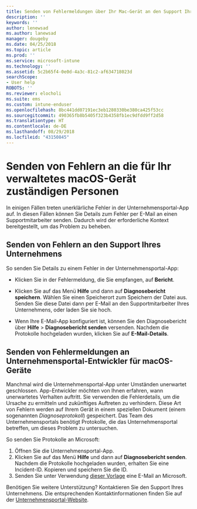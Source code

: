```yaml
---
title: Senden von Fehlermeldungen über Ihr Mac-Gerät an den Support Ihres Unternehmens | Microsoft-Dokumentation
description: ''
keywords: ''
author: lenewsad
ms.author: lanewsad
manager: dougeby
ms.date: 04/25/2018
ms.topic: article
ms.prod: ''
ms.service: microsoft-intune
ms.technology: ''
ms.assetid: 5c2b65f4-0e0d-4a3c-81c2-af634718023d
searchScope:
- User help
ROBOTS: ''
ms.reviewer: elocholi
ms.suite: ems
ms.custom: intune-enduser
ms.openlocfilehash: 8bc441dd07191ec3eb1280330be380ca425f53cc
ms.sourcegitcommit: 490365fb8b5405f323b4358fb1ec9dfdd9ff2d58
ms.translationtype: HT
ms.contentlocale: de-DE
ms.lasthandoff: 08/29/2018
ms.locfileid: "43150845"
---
```

# <a name="submit-errors-to-the-right-people-for-your-managed-macos-device"></a>Senden von Fehlern an die für Ihr verwaltetes macOS-Gerät zuständigen Personen

In einigen Fällen treten unerklärliche Fehler in der Unternehmensportal-App auf. In diesen Fällen können Sie Details zum Fehler per E-Mail an einen Supportmitarbeiter senden. Dadurch wird der erforderliche Kontext bereitgestellt, um das Problem zu beheben.

## <a name="send-errors-to-your-company-support"></a>Senden von Fehlern an den Support Ihres Unternehmens

So senden Sie Details zu einem Fehler in der Unternehmensportal-App:

-   Klicken Sie in der Fehlermeldung, die Sie empfangen, auf **Bericht**.

-   Klicken Sie auf das Menü **Hilfe** und dann auf **Diagnosebericht speichern**. Wählen Sie einen Speicherort zum Speichern der Datei aus. Senden Sie diese Datei dann per E-Mail an den Supportmitarbeiter Ihres Unternehmens, oder laden Sie sie hoch.

-   Wenn Ihre E-Mail-App konfiguriert ist, können Sie den Diagnosebericht über **Hilfe** > **Diagnosebericht senden** versenden. Nachdem die Protokolle hochgeladen wurden, klicken Sie auf **E-Mail-Details**.

## <a name="send-errors-to-the-company-portal-developers-for-macos-devices"></a>Senden von Fehlermeldungen an Unternehmensportal-Entwickler für macOS-Geräte

Manchmal wird die Unternehmensportal-App unter Umständen unerwartet geschlossen. App-Entwickler möchten von Ihnen erfahren, wann unerwartetes Verhalten auftritt. Sie verwenden die Fehlerdetails, um die Ursache zu ermitteln und zukünftiges Auftreten zu verhindern. Diese Art von Fehlern werden auf Ihrem Gerät in einem speziellen Dokument (einem sogenannten _Diagnoseprotokoll_) gespeichert. Das Team des Unternehmensportals benötigt Protokolle, die das Unternehmensportal betreffen, um dieses Problem zu untersuchen.

So senden Sie Protokolle an Microsoft:

1.  Öffnen Sie die Unternehmensportal-App.
2.  Klicken Sie auf das Menü **Hilfe** und dann auf **Diagnosebericht senden**.  Nachdem die Protokolle hochgeladen wurden, erhalten Sie eine Incident-ID. Kopieren und speichern Sie die ID.
3.  Senden Sie unter Verwendung <a href="mailto:IntuneCPiOSfeedback@microsoft.com?subject=My Company Portal App Closed Unexpectedly&body=Paste your incident ID and describe the incident here.">dieser Vorlage</a> eine E-Mail an Microsoft.

Benötigen Sie weitere Unterstützung? Kontaktieren Sie den Support Ihres Unternehmens. Die entsprechenden Kontaktinformationen finden Sie auf der [Unternehmensportal-Website](https://go.microsoft.com/fwlink/?linkid=2010980).
